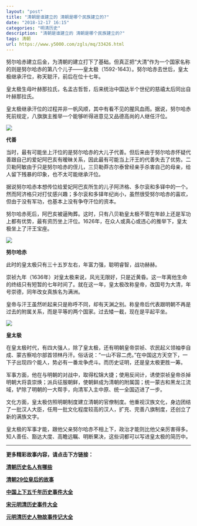 ```yaml
---
layout: "post"
title: "清朝是谁建立的 清朝是哪个民族建立的?"
date: "2018-12-17 16:15"
categories: "明清历史"
description: "清朝是谁建立的 清朝是哪个民族建立的?"
tags: 清朝
url: https://www.y5000.com/zgls/mq/33426.html
---
```






努尔哈赤建立后金，为清朝的建立打下了基础。但真正把“大清”作为一个国家名称的则是努尔哈赤的第八个儿子——皇太极（1592-1643）。努尔哈赤去世后，皇太极继承汗位，称天聪汗，前后在位十七年。

皇太极生母叶赫那拉氏，名孟古哲哲，后来统治中国达半个世纪的慈禧太后同出自叶赫那拉氏。

皇太极继承汗位的过程并非一帆风顺，其中有看不见的腥风血雨。据说，努尔哈赤死前规定，八旗旗主推举一个能够听得进意见又品德高尚的人继任汗位。

![](https://img.y5000.com/uploads/allimg/180920/14-1P920141IX36.jpg)

**代善**

当时，最有可能坐上汗位的是努尔哈赤的大儿子代善。但后来由于努尔哈赤怀疑代善跟自己的爱妃阿巴亥有暧昧关系，因此最有可能当上汗王的代善失去了优势。二贝勒阿敏由于只是努尔哈赤的侄儿，三贝勒莽古尔泰曾经亲手杀害自己的母亲，给人留下残暴的印象，也不太可能继承汗位。

据说努尔哈赤本想传位给爱妃阿巴亥所生的儿子阿济格、多尔衮和多铎中的一个。然而阿济格只对打仗感兴趣；多尔衮和多铎年纪尚小，虽然很受努尔哈赤的喜欢，但由于没有军功，也基本上没有争夺汗位的资本。

努尔哈赤死后，阿巴亥被逼殉葬。这时，只有八贝勒皇太极不管在年龄上还是军功上都有优势，最有资历坐上汗位。1626年，在众人或真心或违心的推举下，皇太极坐上了汗王宝座。

![](https://img.y5000.com/uploads/allimg/180920/14-1P920141P4615.jpg)

**努尔哈赤**

此时的皇太极只有三十五岁左右，年富力强，聪明睿智，战功赫赫。

崇祯九年（1636年）对皇太极来说，风光无限好，只是近黄昏。这一年离他生命的终结只有短暂的七年时间了。就在这一年，皇太极改称皇帝，改国号为大清，年号崇德，同年改女真族名为满洲。

皇帝与汗王虽然听起来只是称呼不同，却有天渊之别。称皇帝后代表跟明朝不再是过去的附属关系，而是平等的两个国家。过去矮一截，现在是平起平坐。

![](https://img.y5000.com/uploads/allimg/180920/14-1P920141Rc31.jpg)

**皇太极**

在皇太极时代，有四大强人，除了皇太极，还有明朝皇帝崇祯、农民起义领袖李自成、蒙古察哈尔部首领林丹汗。俗话说：“一山不容二虎。”在中国这方天空下，一下子出现四个能人，势必有一番龙争虎斗。而历史证明，还是皇太极更胜一筹。

军事方面，他在与明朝的对战中，取得松锦大捷；使用反间计，诱使崇祯皇帝杀掉明朝大将袁崇焕；派兵征服朝鲜，使朝鲜成为清朝的附属国；统一蒙古和黑龙江流域，铲除了明朝的一大帮手，向清军入主中原、统一全国迈进了一步。

文化方面，皇太极仿照明朝制度建立清朝的官僚制度。他重视汉族文化，身边团结了一批汉人大臣，任用一批文化程度较高的汉人，扩充、完善八旗制度，还创立了新的满族文字。

皇太极的军事才能，跟他父亲努尔哈赤不相上下，政治才能则比他父亲厉害得多。知人善任、豁达大度、高瞻远瞩、明断果决，这些词都可以写进皇太极的简历中。

* * *

**更多精彩故事内容，请点击下方链接：**

[**清朝历史名人有哪些**](https://www.y5000.com/zgls/mrzj/25401.html)

[**清朝29位皇后的故事**](https://www.y5000.com/zgls/mq/25183.html)

[**中国上下五千年历史事件大全**](https://www.y5000.com/zgls/26376.html)

[**宋元明清历史事件大全**](https://www.y5000.com/zgls/mq/26385.html)

[**元明清历史人物故事传记大全**](https://www.y5000.com/zgls/mq/21889.html)

